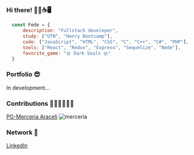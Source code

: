 ### Hi there! 🙋‍♂️☕🖥️	
```js
  const Fede = {
      description: "Fullstack developer",
      study: ["UTN", "Henry Bootcamp"],
      code: ["JavaScript", "HTML", "CSS", "C", "C++", "C#", "PHP"],
      tools: ["React", "Redux", "Express", "Sequelize", "Node"],
      favorite_game: "🌞 Dark Souls 🌞"
  }
```
### Portfolio 😎
In development...

### Contributions 👨‍🦱👨‍🦱👨‍🦱
<a href="https://github.com/egoyret/PG_MerceriaOnline">PG-Merceria Araceli</a></h3>
![merceria](https://user-images.githubusercontent.com/67632014/131160187-1ab27909-4c04-4f9e-b384-0b1e4bcfa75f.png)

### Network 📧
[LinkedIn](https://www.linkedin.com/in/federico-jakowicki-a0a835202/)
